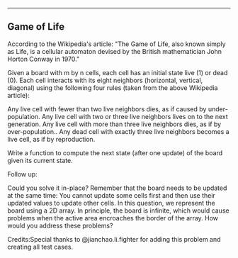 

---

Game of Life 
---


According to the Wikipedia's article: "The Game of Life, also known simply as Life, is a cellular automaton devised by the British mathematician John Horton Conway in 1970."



Given a board with m by n cells, each cell has an initial state live (1) or dead (0). Each cell interacts with its eight neighbors (horizontal, vertical, diagonal) using the following four rules (taken from the above Wikipedia article):




Any live cell with fewer than two live neighbors dies, as if caused by under-population.
Any live cell with two or three live neighbors lives on to the next generation.
Any live cell with more than three live neighbors dies, as if by over-population..
Any dead cell with exactly three live neighbors becomes a live cell, as if by reproduction.




Write a function to compute the next state (after one update) of the board given its current state.


Follow up: 

Could you solve it in-place? Remember that the board needs to be updated at the same time: You cannot update some cells first and then use their updated values to update other cells.
In this question, we represent the board using a 2D array. In principle, the board is infinite, which would cause problems when the active area encroaches the border of the array. How would you address these problems?



Credits:Special thanks to @jianchao.li.fighter for adding this problem and creating all test cases.

